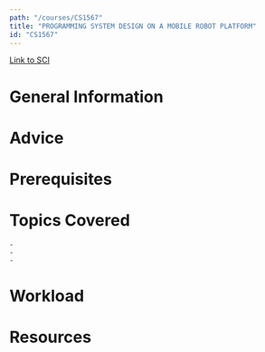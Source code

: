 ```yaml
---
path: "/courses/CS1567"
title: "PROGRAMMING SYSTEM DESIGN ON A MOBILE ROBOT PLATFORM"
id: "CS1567"
---
```

[Link to SCI]("http://courses.sci.pitt.edu/courses/courses/view/CS-1567")

# General Information

# Advice


# Prerequisites
<!-- PREREQ_REPLACEMENT (Do not remove) -->

<!-- END PREREQ_REPLACEMENT (Do not remove) -->
# Topics Covered
	- 
	-
	-
# Workload

<!-- TESTIMONIALS
# Testimonials
This gets replaced with Gatsby, its
data comes from Google Sheets for easier
editing!
-->

# Resources

